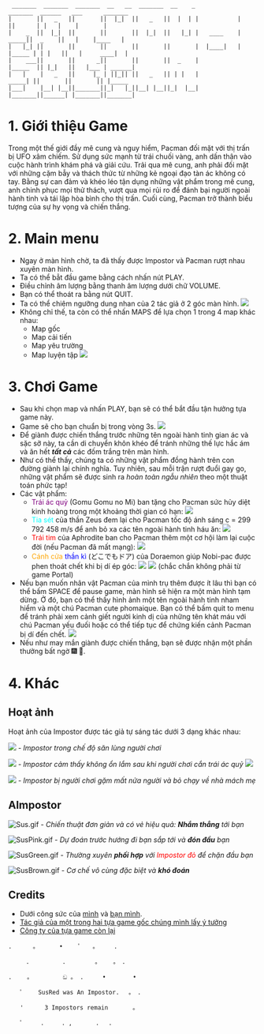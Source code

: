 ```
 _______  _______  _______  __   __  _______  __    _             _______  ______   ___      _______ 
|       ||   _   ||       ||  |_|  ||   _   ||  |  | |           |       ||      | |   |    |       |
|    _  ||  |_|  ||       ||       ||  |_|  ||   |_| |   ____    |  _____||  _    ||   |    |____   |
|   |_| ||       ||       ||       ||       ||       |  |____|   | |_____ | | |   ||   |     ____|  |
|    ___||       ||      _||       ||       ||  _    |           |_____  || |_|   ||   |___ | ______|
|   |    |   _   ||     |_ | ||_|| ||   _   || | |   |            _____| ||       ||       || |_____ 
|___|    |__| |__||_______||_|   |_||__| |__||_|  |__|           |_______||______| |_______||_______|
```
# 1. Giới thiệu Game
Trong một thế giới đầy mê cung và nguy hiểm, Pacman đối mặt với thị trấn bị UFO xâm chiếm. Sử dụng sức mạnh từ trái chuối vàng, anh dấn thân vào cuộc hành trình khám phá và giải cứu. Trải qua mê cung, anh phải đối mặt với những cặm bẫy và thách thức từ những kẻ ngoại đạo tàn ác không có tay. Bằng sự can đảm và khéo léo tận dụng những vật phẩm trong mê cung, anh chinh phục mọi thử thách, vượt qua mọi rủi ro để đánh bại người ngoài hành tinh và tái lập hòa bình cho thị trấn. Cuối cùng, Pacman trở thành biểu tượng của sự hy vọng và chiến thắng.

# 2. Main menu
- Ngay ở màn hình chờ, ta đã thấy được Impostor và Pacman rượt nhau xuyên màn hình.
- Ta có thể bẳt đầu game bằng cách nhấn nút PLAY.
- Điều chỉnh âm lượng bằng thanh âm lượng dưới chữ VOLUME.
- Bạn có thể thoát ra bằng nút QUIT.
- Ta có thể chiêm ngưỡng dung nhan của 2 tác giả ở 2 góc màn hình.
![](assets/MainMenuPreview.png)
- Không chỉ thế, ta còn có thể nhấn MAPS để lựa chọn 1 trong 4 map khác nhau:
  - Map gốc
  - Map cải tiến
  - Map yêu trường
  - Map luyện tập
![](assets/MapPreview.png)
# 3. Chơi Game
- Sau khi chọn map và nhấn PLAY, bạn sẽ có thể bắt đầu tận hưởng tựa game này.
- Game sẽ cho bạn chuẩn bị trong vòng 3s.
![](assets/InGame.png)
- Để giành được chiến thắng trước những tên ngoài hành tinh gian ác và sặc sỡ này, ta cần di chuyển khôn khéo để tránh những thế lực hắc ám và ăn hết ***tất cả*** các đốm trắng trên màn hình.
- Như có thể thấy, chúng ta có những vật phẩm đồng hành trên con đường giành lại chính nghĩa. Tuy nhiên, sau mỗi trận rượt đuổi gay go, những vật phẩm sẽ được sinh ra *hoàn toàn ngẫu nhiên* theo một thuật toán phức tạp!
- Các vật phẩm:
  - <span style = "color : purple">Trái ác quỷ</span> (Gomu Gomu no Mi) ban tặng cho Pacman sức hủy diệt kinh hoàng trong một khoảng thời gian có hạn: ![](assets/Powerup.png)
  - <span style = "color : cyan">Tia sét</span> của thần Zeus đem lại cho Pacman tốc độ ánh sáng c = 299 792 458 m/s để anh bỏ xa các tên ngoài hành tinh háu ăn: ![](assets/Lightning.png)
  - <span style = "color : red">Trái tim</span> của Aphrodite ban cho Pacman thêm một cơ hội làm lại cuộc đời (nếu Pacman đã mất mạng): ![](assets/heart.png)
  - <span style = "color : orange">Cánh cửa</span> <span style = "color : blue">thần kì</span> (どこでもドア) của Doraemon giúp Nobi-pac được phen thoát chết khi bị dí ép góc: ![](assets/Portal2.png)  ![](assets/Portal1.png) (chắc chắn không phải từ game Portal)
- Nếu bạn muốn nhân vật Pacman của mình trụ thêm được ít lâu thì bạn có thể bấm SPACE để pause game, màn hình sẽ hiện ra một màn hình tạm dừng. Ở đó, bạn có thể thấy hình ảnh một tên ngoài hành tinh nham hiểm và một chú Pacman cute phomaique. Bạn có thể bấm quit to menu để tránh phải xem cảnh giết người kinh dị của những tên khát máu với chú Pacman yếu đuối hoặc có thể tiếp tục để chứng kiến cảnh Pacman bị dí đến chết.
![](assets/PauseGamePreview.png)
- Nếu như may mắn giành được chiến thắng, bạn sẽ được nhận một phần thưởng bất ngờ 🎆 🎇.

# 4. Khác
## Hoạt ảnh
Hoạt ảnh của Impostor được tác giả tự sáng tác dưới 3 dạng khác nhau:

![](assets/Sus.gif) *- Impostor trong chế độ săn lùng người chơi*

![](assets/SusNervous.gif) *- Impostor cảm thấy không ổn lắm sau khi người chơi cắn trái ác quỷ ![](assets/Powerup.png)*

![](assets/SusDead.gif) *- Impostor bị người chơi gặm mất nửa người và bỏ chạy về nhà mách mẹ*
## AImpostor
![Sus.gif](assets%2FSus.gif) *- Chiến thuật đơn giản và có vẻ hiệu quả: ***Nhắm thẳng*** tới bạn*

![SusPink.gif](assets%2FSusPink.gif) *- Dự đoán trước hướng đi bạn sắp tới và ***đón đầu*** bạn*

![SusGreen.gif](assets%2FSusGreen.gif) *- Thường xuyên ***phối hợp*** với <span style="color:red">Impostor đỏ</span> để chặn đầu bạn*

![SusBrown.gif](assets%2FSusBrown.gif) *- Cơ chế vô cùng đặc biệt và ***khó đoán****

## Credits

- Dưới công sức của [mình](https://github.com/lephantriduc) và [bạn mình](https://github.com/hieupy2k5).
- [Tác giả của một trong hai tựa game gốc chúng mình lấy ý tưởng](https://en.wikipedia.org/wiki/Toru_Iwatani)
- [Công ty của tựa game còn lại](https://www.innersloth.com)


```
. 　　　。　　　　•　 　ﾟ　　。 　　.

　　　.　　　 　　.　　　　　。　　 。　. 　

.　　 。　　　　　 ඞ 。 . 　　 • 　　　　•

　　ﾟ　　 SusRed was An Impostor.　 。　.

　　'　　　 3 Impostors remain 　 　　。

　　ﾟ　　　.　　　. ,　　　　.　 .
```
